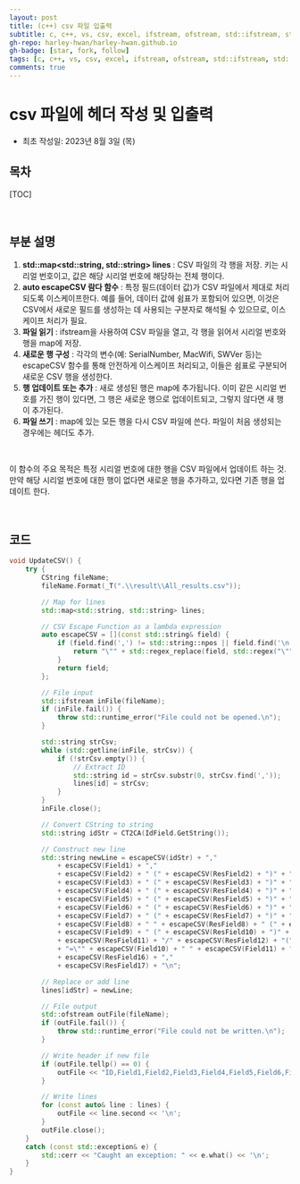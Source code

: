 ```yaml
---
layout: post
title: (c++) csv 파일 입출력
subtitle: c, c++, vs, csv, excel, ifstream, ofstream, std::ifstream, std::ofstream, tellp, map, lambda function
gh-repo: harley-hwan/harley-hwan.github.io
gh-badge: [star, fork, follow]
tags: [c, c++, vs, csv, excel, ifstream, ofstream, std::ifstream, std::ofstream, tellp, map, lambda function]
comments: true
---
```


# csv 파일에 헤더 작성 및 입출력
- 최초 작성일: 2023년 8월 3일 (목)

## 목차

[TOC]

<br/>

## 부분 설명

1. __std::map<std::string, std::string> lines__ : CSV 파일의 각 행을 저장. 키는 시리얼 번호이고, 값은 해당 시리얼 번호에 해당하는 전체 행이다.
2. __auto escapeCSV 람다 함수__ : 특정 필드(데이터 값)가 CSV 파일에서 제대로 처리되도록 이스케이프한다. 예를 들어, 데이터 값에 쉼표가 포함되어 있으면, 이것은 CSV에서 새로운 필드를 생성하는 데 사용되는 구분자로 해석될 수 있으므로, 이스케이프 처리가 필요.
3. __파일 읽기__ : ifstream을 사용하여 CSV 파일을 열고, 각 행을 읽어서 시리얼 번호와 행을 map에 저장.
4. __새로운 행 구성__ : 각각의 변수(예: SerialNumber, MacWifi, SWVer 등)는 escapeCSV 함수를 통해 안전하게 이스케이프 처리되고, 이들은 쉼표로 구분되어 새로운 CSV 행을 생성한다.
5. __행 업데이트 또는 추가__ : 새로 생성된 행은 map에 추가됩니다. 이미 같은 시리얼 번호를 가진 행이 있다면, 그 행은 새로운 행으로 업데이트되고, 그렇지 않다면 새 행이 추가된다.
6. __파일 쓰기__ : map에 있는 모든 행을 다시 CSV 파일에 쓴다. 파일이 처음 생성되는 경우에는 헤더도 추가.

<br/>

이 함수의 주요 목적은 특정 시리얼 번호에 대한 행을 CSV 파일에서 업데이트 하는 것. 만약 해당 시리얼 번호에 대한 행이 없다면 새로운 행을 추가하고, 있다면 기존 행을 업데이트 한다.

<br/>

## 코드

```c++
void UpdateCSV() {
	try {
		CString fileName;
		fileName.Format(_T(".\\result\\All_results.csv"));

		// Map for lines
		std::map<std::string, std::string> lines;

		// CSV Escape Function as a lambda expression
		auto escapeCSV = [](const std::string& field) {
			if (field.find(',') != std::string::npos || field.find('\n') != std::string::npos || field.find('\"') != std::string::npos) {
				return "\"" + std::regex_replace(field, std::regex("\""), "\"\"") + "\"";
			}
			return field;
		};

		// File input
		std::ifstream inFile(fileName);
		if (inFile.fail()) {
			throw std::runtime_error("File could not be opened.\n");
		}

		std::string strCsv;
		while (std::getline(inFile, strCsv)) {
			if (!strCsv.empty()) {
				// Extract ID
				std::string id = strCsv.substr(0, strCsv.find(','));
				lines[id] = strCsv;
			}
		}
		inFile.close();

		// Convert CString to string
		std::string idStr = CT2CA(IdField.GetString());

		// Construct new line
		std::string newLine = escapeCSV(idStr) + ","
			+ escapeCSV(Field1) + ","
			+ escapeCSV(Field2) + " (" + escapeCSV(ResField2) + ")" + ","
			+ escapeCSV(Field3) + " (" + escapeCSV(ResField3) + ")" + ","
			+ escapeCSV(Field4) + " (" + escapeCSV(ResField4) + ")" + ","
			+ escapeCSV(Field5) + " (" + escapeCSV(ResField5) + ")" + ","
			+ escapeCSV(Field6) + " (" + escapeCSV(ResField6) + ")" + ","
			+ escapeCSV(Field7) + " (" + escapeCSV(ResField7) + ")" + ","
			+ escapeCSV(Field8) + " " + escapeCSV(ResField8) + " (" + escapeCSV(ResField9) + ")" + ","
			+ escapeCSV(Field9) + " (" + escapeCSV(ResField10) + ")" + ","
			+ escapeCSV(ResField11) + "/" + escapeCSV(ResField12) + "(" + escapeCSV(ResField13) + " " + escapeCSV(ResField14) + ")" + " (" + escapeCSV(ResField15) + ")" + ","
			+ "=\"" + escapeCSV(Field10) + " " + escapeCSV(Field11) + "\"" + ","
			+ escapeCSV(ResField16) + ","
			+ escapeCSV(ResField17) + "\n";

		// Replace or add line
		lines[idStr] = newLine;

		// File output
		std::ofstream outFile(fileName);
		if (outFile.fail()) {
			throw std::runtime_error("File could not be written.\n");
		}

		// Write header if new file
		if (outFile.tellp() == 0) {
			outFile << "ID,Field1,Field2,Field3,Field4,Field5,Field6,Field7,Field8,Field9,Field10,Field11,Field12,Field13,Field14\n";
		}

		// Write lines
		for (const auto& line : lines) {
			outFile << line.second << '\n';
		}
		outFile.close();
	}
	catch (const std::exception& e) {
		std::cerr << "Caught an exception: " << e.what() << '\n';
	}
}

```
